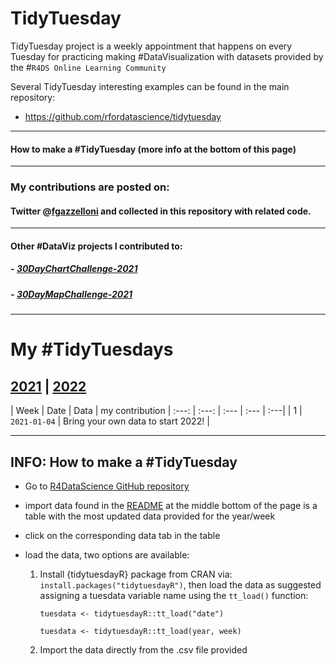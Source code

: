 # TidyTuesday

TidyTuesday project is a weekly appointment that happens on every Tuesday for practicing making #DataVisualization with datasets provided by the #`R4DS Online Learning Community`

Several TidyTuesday interesting examples can be found in the main repository:

- https://github.com/rfordatascience/tidytuesday

***
#### How to make a #TidyTuesday (more info at the bottom of this page) 

***
### My contributions are posted on: 

#### Twitter @[fgazzelloni](https://twitter.com/fgazzelloni) and collected in this repository with related code.

***
#### Other #DataViz projects I contributed to:

##### - [30DayChartChallenge-2021](https://github.com/Fgazzelloni/rstats-chart-challenge-2021)
##### - [30DayMapChallenge-2021](https://github.com/Fgazzelloni/30DayMapChallenge)

***
# My #TidyTuesdays
## [2021](data/2021) | [2022](data/2022)

| Week | Date | Data | my contribution 
| :---: | :---: | :--- | :--- | :---|
| 1 | `2021-01-04` | Bring your own data to start 2022! | 



***
## INFO: How to make a #TidyTuesday

- Go to [R4DataScience GitHub repository](https://github.com/rfordatascience/tidytuesday)
- import data found in the [README](https://github.com/rfordatascience/tidytuesday/blob/master/README.md) at the middle bottom of the page is a table with the most updated data provided for the year/week
- click on the corresponding data tab in the table 
- load the data, two options are available: 

    1. Install {tidytuesdayR} package from CRAN via: `install.packages("tidytuesdayR")`, then load the data as suggested assigning a tuesdata variable name using the `tt_load()` function:
    
        `tuesdata <- tidytuesdayR::tt_load("date")`
        
        `tuesdata <- tidytuesdayR::tt_load(year, week)`
    
    2. Import the data directly from the .csv file provided 
